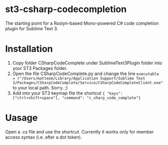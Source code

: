 st3-csharp-codecompletion
==================

The starting point for a Roslyn-based Mono-powered C# code completion plugin for Sublime Text 3.

Installation
==================

1. Copy folder CSharpCodeComplete under SublimeText3Plugin folder into your ST3 Packages folder.
2. Open the file CSharpCodeComplete.py and change the line `executable = r"/Users/matteom/Library/Application Support/Sublime Text 3/Packages/CSharpCodeComplete/Service/CSharpCodeCompleteClient.exe"` to your local path. Sorry. ;)
3. Add into your ST3 keymap file the shortcut `{ "keys": ["ctrl+shift+space"], "command": "c_sharp_code_complete"}`

Uasage
==================

Open a .cs file and use the shortcut. Currently it works only for member access syntax (i.e. after a dot token).